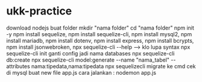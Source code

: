 # ukk-practice
download nodejs
buat folder mkdir "nama folder"
cd "nama folder"
npm init -y
npm install sequelize,
npm install sequelize-cli,
npm install mysql2,
npm install mariadb,
npm install dotenv,
npm install express,
npm install bcrypts,
npm install jsonwebroken,
npx sequelize-cli --help --> klo lupa syntax 
npx sequelize-cli init
ganti config jadi nama databases
npx sequelize-cli db:create
npx sequelize-cli model:generate --name "nama_tabel" --attributes nama:tipedata,nama:tipedata
npx sequelizecli migrate
ke cmd cek di mysql
buat new file app.js
cara jalankan : nodemon app.js

